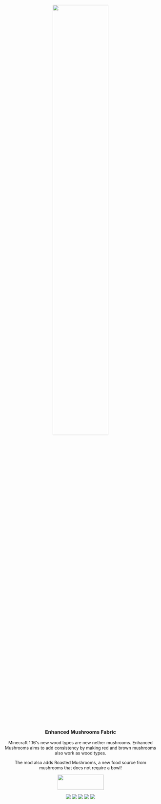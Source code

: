 <p align="center"><img src="https://raw.githubusercontent.com/teamauroramods/EnhancedMushrooms-Forge/master/src/main/resources/logo.png" width=60%></p>
<h3 align="center">Enhanced Mushrooms Fabric</h3>

<p align="center">Minecraft 1.16's new wood types are new nether mushrooms. Enhanced Mushrooms aims to add consistency by making red and brown mushrooms also work as wood types.</p>
<p align="center">The mod also adds Roasted Mushrooms, a new food source from mushrooms that does not require a bowl!</p>
<p align="center">
  <a title="Fabric API" href="https://www.curseforge.com/minecraft/mc-mods/fabric-api">
    <img src="https://i.imgur.com/Ol1Tcf8.png" width="151" height="50" />
  </a>
</p>
<p align="center">
  <a href="https://discord.gg/VzXSCFp"><img src="https://img.shields.io/discord/440256241932173323?label=&color=4C3828&labelColor=936E4D&logo=Discord&logoColor=4C3828&style=for-the-badge"></a>
    <a href="https://twitter.com/teamauroramods"><img src="https://img.shields.io/twitter/follow/teamauroramods?label=&color=4C3828&labelColor=936E4D&logo=Twitter&logoColor=4C3828&style=for-the-badge"></a>
  <a href="https://www.curseforge.com/minecraft/mc-mods/enhanced-mushrooms-fabric"><img src="http://cf.way2muchnoise.eu/474078.svg?badge_style=for_the_badge"></a>
    <a href="https://github.com/teamauroramods/EnhancedMushrooms-Fabric/blob/1.17/LICENSE"><img src="https://img.shields.io/badge/License-All%20rights%20reserved-red.svg?style=for-the-badge&color=4C3828&labelColor=936E4D"></a>
    <a href="https://www.curseforge.com/minecraft/mc-mods/enhanced-mushrooms-fabric"><img src="http://cf.way2muchnoise.eu/versions/474078.svg?badge_style=for_the_badge"></a>
</p>


